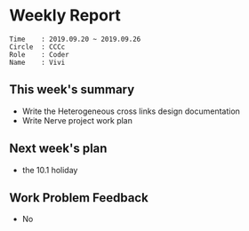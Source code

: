 # Weekly Report 
```
Time    : 2019.09.20 ~ 2019.09.26
Circle	: CCCc
Role    : Coder
Name    : Vivi
```
## This week's summary

- Write the Heterogeneous cross links design documentation
- Write Nerve project work plan

## Next week's plan
- the 10.1 holiday
  


## Work Problem Feedback

- No

